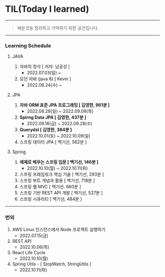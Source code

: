 # TIL(Today I learned) 

----

> 배운것을 정리하고 기억하기 위한 공간입니다.

----

### Learning Schedule

1. JAVA
   1. 자바의 정석 [ 저자: 남궁성 ]
      - 2022.07.03(일) ~
   2. 모던 자바 (java 8) [ Kevin ]
      - 2022.08.24(수) ~ 

2. JPA
   1. **자바 ORM 표준 JPA 프로그래밍 [ 김영한, 961분 ]**
      - 2022.08.28(일) ~ 2022.09.08(목)
   2. **Spirng Data JPA [ 김영한, 437분 ]**
      - 2022.09.16(금) ~ 2022.09.28(수)
   3. **Querydsl [ 김영한, 384분 ]**
      - 2022.10.01(토) ~ 2022.10.09(일)
   4. 스프링 데이터 JPA [ 백기선, 562분 ]
3. Spring
   1. **예제로 배우는 스프링 입문 [ 백기선, 146분 ]** 
      - 2022.10.10(월) ~ 2022.10.11(화)
   2. 스프링 프레임워크 핵심 기술 [ 백기선, 293분 ]
   3. 스프링 부트 개념과 활용 [ 백기선, 718분 ]
   4. 스프링 웹 MVC [ 백기선. 660분 ]
   5. 스프링 기반 REST API 개발 [ 백기선, 527분 ]
   6. 스프링 시큐리티 [ 백기선, 484분 ]



----

### 번외

1. AWS Linux 인스턴스에서 Node 프로젝트 실행하기
   - 2022.07.15(금)
2. REST API
   - 2022.10.06(목)
3. React Life Cycle
   - 2022.10.10(월)
4. Spring Utils - [ StopWatch, StringUtils ]
   - 2022.10.11(화)
